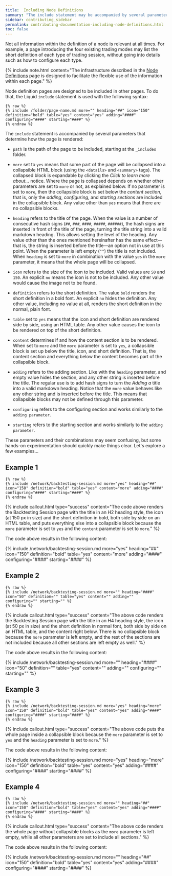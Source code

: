 ```yaml
---
title:  Including Node Definitions
summary: "The include statement may be accompanied by several parameters that determine what sections are included and how they are rendered."
sidebar: contributing_sidebar
permalink: contributing-documentation-including-node-definitions.html
toc: false
---
```


Not all information within the definition of a node is relevant at all times. For example, a page introducing the four existing trading modes may list the short definition of each type of trading session, without going into details such as how to configure each type.

{% include note.html content="The infrastructure described in the [Node Definitions](contributing-documentation-node-definitions.html) page is designed to facilitate the flexible use of the information within each page." %}

Node definition pages are designed to be included in other pages. To do that, the Liquid ```include``` statement is used with the following syntax:

```
{% raw %}
{% include /folder/page-name.md more="" heading="##" icon="150" definition="bold" table="yes" content="yes" adding="####" configuring="####" starting="####" %}
{% endraw %}
```

The ```include``` statement is accompanied by several parameters that determine how the page is rendered:

* ```path``` is the path of the page to be included, starting at the ```_includes``` folder.

* ```more``` set to ```yes``` means that some part of the page will be collapsed into a collapsible HTML block (using the ```<datails>``` and ```<summary>``` tags). The collapsed block is expandable by clicking the *Click to learn more about...* notice. Where the page is collapsed depends on whether other parameters are set to ```more``` or not, as explained below. If no parameter is set to ```more```, then the collapsible block is set below the *content section*, that is, only the *adding*, *configuring*, and *starting sections* are included in the collapsible block. Any value other than ```yes``` means that there are no collapsible blocks.

* ```heading``` refers to the title of the page. When the value is a number of consecutive hash signs (```##```, ```###```, ```####```, ```#####```, ```######```), the hash signs are inserted in front of the title of the page, turning the title string into a valid markdown heading. This allows setting the level of the heading. Any value other than the ones mentioned hereinafter has the same effect&mdash;that is, the string is inserted before the title&mdash;an option not in use at this point. When the parameter is left empty (```""```) the title is not included. When ```heading``` is set to ```more``` in combination with the value ```yes``` in the ```more``` parameter, it means that the whole page will be collapsed.

* ```icon``` refers to the size of the icon to be included. Valid values are ```50``` and ```150```. An explicit ```no``` means the icon is not to be included. Any other value would cause the image not to be found.

* ```definition``` refers to the short definition. The value ```bold``` renders the short definition in a bold font. An explicit ```no``` hides the definition. Any other value, including no value at all, renders the short definition in the normal, plain font.

* ```table``` set to ```yes``` means that the icon and short definition are rendered side by side, using an HTML table. Any other value causes the icon to be rendered on top of the short definition.

* ```content``` determines if and how the content section is to be rendered. When set to ```more``` and the ```more``` parameter is set to ```yes```, a collapsible block is set up below the title, icon, and short definition. That is, the content section and everything below the content becomes part of the collapsible block.

* ```adding``` refers to the adding section. Like with the ```heading``` parameter, and empty value hides the section, and any other string is inserted before the title. The regular use is to add hash signs to turn the *Adding a* title into a valid markdown heading. Notice that the ```more``` value behaves like any other string and is inserted before the title. This means that collapsible blocks may not be defined through this parameter.

* ```configuring``` refers to the configuring section and works similarly to the ```adding parameter```.

* ```starting``` refers to the starting section and works similarly to the ```adding parameter```.

These parameters and their combinations may seem confusing, but some hands-on experimentation should quickly make things clear. Let's explore a few examples...

## Example 1

```
{% raw %}
{% include /network/backtesting-session.md more="yes" heading="##" icon="150" definition="bold" table="yes" content="more" adding="####" configuring="####" starting="####" %}
{% endraw %}
```
{% include callout.html type="success" content="The code above renders the Backtesting Session page with the title in an H2 heading style, the icon (at 150 px in size) and the short definition in bold, both side by side on an HTML table, and puts everything else into a collapsible block because the ```more``` parameter is set to ```yes``` and the ```content``` parameter is set to ```more```." %}

The code above results in the following content:

{% include /network/backtesting-session.md more="yes" heading="##" icon="150" definition="bold" table="yes" content="more" adding="####" configuring="####" starting="####" %}

## Example 2

```
{% raw %}
{% include /network/backtesting-session.md more="" heading="####" icon="50" definition="" table="yes" content="" adding="" configuring="" starting="" %}
{% endraw %}
```

{% include callout.html type="success" content="The above code renders the Backtesting Session page with the title in an H4 heading style, the icon (at 50 px in size) and the short definition in normal font, both side by side on an HTML table, and the content right below. There is no collapsible block because the ```more``` parameter is left empty, and the rest of the sections are not included because all other sections are left empty as well." %}

The code above results in the following content:

{% include /network/backtesting-session.md more="" heading="####" icon="50" definition="" table="yes" content="" adding="" configuring="" starting="" %}

## Example 3

```
{% raw %}
{% include /network/backtesting-session.md more="yes" heading="more" icon="150" definition="bold" table="yes" content="yes" adding="####" configuring="####" starting="####" %}
{% endraw %}
```

{% include callout.html type="success" content="The above code puts the whole page inside a collapsible block because the ```more``` parameter is set to ```yes``` and the ```heading``` parameter is set to ```more```." %}

The code above results in the following content:

{% include /network/backtesting-session.md more="yes" heading="more" icon="150" definition="bold" table="yes" content="yes" adding="####" configuring="####" starting="####" %}

## Example 4

```
{% raw %}
{% include /network/backtesting-session.md more="" heading="##" icon="150" definition="bold" table="yes" content="yes" adding="####" configuring="####" starting="####" %}
{% endraw %}
```

{% include callout.html type="success" content="The above code renders the whole page without collapsible blocks as the ```more``` parameter is left empty, while all other parameters are set to include all sections." %}

The code above results in the following content:

{% include /network/backtesting-session.md more="" heading="##" icon="150" definition="bold" table="yes" content="yes" adding="####" configuring="####" starting="####" %}